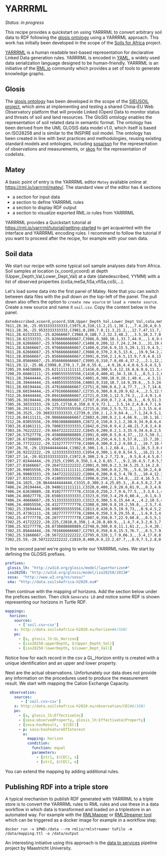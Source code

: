 # YARRRML

*Status: in progress*

This recipe provides a quickstart on using YARRRML to convert arbitrary soil data to RDF following the [glosis ontology](https://github.com/rapw3k/glosis) using a YARRRML approach. This work has initially been developed in the scope of the [Soils for Africa](https://www.soils4africa-h2020.eu/) project.

[YARRRML](https://rml.io/yarrrml/) is a human readable text-based representation for declarative Linked Data generation rules. YARRRML is encoded in [YAML](https://en.wikipedia.org/wiki/YAML), a widely used data serialization language designed to be human-friendly. YARRRML is an initiative of the [RML.io](https://rml.io) community which provides a set of tools to generate knowledge graphs.

## Glosis

The [glosis ontology](https://github.com/rapw3k/glosis) has been developed in the scope of the [SIEUSOIL project](https://www.sieusoil.eu), which aims at implementing and testing a shared China-EU Web Observatory platform that will provide Linked (Open) Data to monitor status and threats of soil and land resources. The GloSIS ontology enables the representation of soil related data in semantic format. The ontology has been derived from the UML GLOSIS data model v1.0, which itself is based on ISO28258 and is similar to the INSPIRE soil model. The ontology has been created in line with best practices and methodologies, reusing existing standard models and ontologies, including [sosa/ssn](https://www.w3.org/TR/vocab-ssn/) for the representation of observations and measurements, or [skos](https://www.w3.org/2004/02/skos/) for the representation of codelists.

## Matey

A basic point of entry is the YARRRML editor `Matey` available online at https://rml.io/yarrrml/matey/. The standard view of the editor has 4 sections
- a section for input data
- a section to define YARRRML rules
- a section to display RDF output
- a section to visualize exported RML.io rules from YARRRML

YARRRML provides a Quickstart tutorial at https://rml.io/yarrrml/tutorial/getting-started to get acquainted with the interface and YARRRML encoding rules. I recommend to follow the tutorial if you want to proceed after the recipe, for example with your own data.

## Soil data

We start our recipe with some typical soil sample analyses data from Africa. Soil samples at location (x_coord,ycoord) at depth (Upper_Depth_Val,Lower_Dept_Val) at a date (datedescribed, YYMM) with a list of observed properties (coSa,meSa,fiSa,vfiSa,coSi,...).

Let's load some data into the first panel of Matey. Note that you can switch between data files with the pull down on the top-left of the panel. The pull down also offers the option to `create new source` or `load a remote source`. Create a new source and name it `soil.csv`. Copy the content below in the panel.

```csv
datedescribed,xcoord,ycoord,SSN,Upper_Depth_Val,Lower_Dept_Val,coSa,meSa,fiSa,vfiSa,coSi,fiSi,Clay,CEC,Carbon,pH_H2O,PH_CaCl2,AWR,Cat_Na,Cat_K,Cat_Ca,Cat_Mg,Micro_Zn,Micro_Mn,Micro_Cu,Micro_Co
7611,28.36,-25.9533333333333,C3975,0,310,11.2,21.1,38.1,,,7.4,20,4,0.5,5.1,4.4,1.899999976,0,0.100000001,0.400000006,0.100000001,0.189999998,14,1.24000001,0.790000021
7611,28.36,-25.9533333333333,C3981,0,280,7.8,11.3,21.2,,,12.7,47,11.7,1.5,6.2,5.4,13.5,0.100000001,0.699999988,2.599999905,3.299999952,1.110000014,175,13.10000038,14.01000023
7611,28.62333333,-25.82666667,C3984,0,180,7.2,32.3,48.2,,,3.5,10,3.7,0.8,5.9,4.9,3,0,0.200000003,0.600000024,0.400000006,0.620000005,4.300000191,0.75999999,0.356999993
7611,28.62333333,-25.8266666666667,C3986,0,380,10.1,33.7,44.9,,,1.6,9.6,2.8,0.6,5.1,4.3,2.099999905,0,0.100000001,0.100000001,0,0.180000007,2.799999952,0.579999983,0.037999999
7611,28.62666667,-25.9766666666667,C1488,0,200,12.7,24.2,34.3,,,31,19.6,3.6,0.47,4.9,4.4,2.599999905,0,0.800000012,0.409999996,0.409999996,0.119999997,75,1.450000048,2.25
7611,28.62666667,-25.9766666666667,C1408,0,250,6.9,15.5,29.1,11.9,4.5,10.4,19.6,4.8,0.84,5.7,4.9,2.299999952,0,0.800000012,1.100000024,0.5,0.310000002,248.5,1.519999981,2.380000114
7611,28.62666667,-25.9766666666667,C3988,0,370,2.8,5,13.6,,,19.9,54.2,21.4,1.63,6.9,5.9,26.5,0.400000006,1.899999976,10.69999981,6.099999905,0.400000006,229.8999939,6.909999847,15.31000042
7611,28.85666667,-25.8566666666667,C3991,0,350,2.1,6.5,13.9,7.9,4.8,13.7,51.4,11.7,1.25,6.1,5.4,8.399999619,0.100000001,0.5,4.800000191,3,0.620000005,189.5,4.909999847,18.03000069
7611,28.85666667,-25.8566666666667,C3995,0,310,7.8,40.4,37.2,,,2.1,12,2.5,0.5,5.4,4.5,2.299999952,0.100000001,0.200000003,0.5,0.300000012,0.159999996,5.25,0.479999989,0.125
7611,29.12,-25.86,C3998,0,270,1.7,20.6,55.6,,,4.9,16,4.4,0.6,5.6,4.5,5.099999905,0,0.300000012,0.600000024,0.100000001,0.159999996,12,0.850000024,0.43900001
7205,29.64638889,-25.6211111111111,C1416,0,300,5.4,12,16.8,6.9,6,11.3,49,11.7,2,5.7,4.9,9.5,0.100000001,1.200000048,3.700000048,2,1.139999986,616.0999756,5.059999943,8.899999619
7208,29.66861111,-25.6905555555556,C1410,0,400,41,34.3,16.3,,,0,5,1.2,0.25,4.8,4.4,2,0,0.100000001,0,0,0.109999999,12.89999962,0.209999993,0.061999999
7611,28.39444444,-25.4405555555556,C4001,0,300,10.9,28.1,40.4,,,4.3,11.9,3.7,0.8,6.4,5.5,4.900000095,0.100000001,0.400000006,1.200000048,0.699999988,0.550000012,14.30000019,1.309999943,0.610000014
7611,28.39444444,-25.4405555555556,C4003,0,310,10.7,14.9,39.6,,,5.5,24.2,3.7,0.6,5.3,4.3,2.700000048,0,0.400000006,0.200000003,0.600000024,0.280000001,9.300000191,0.74000001,0.474000007
7611,28.60194444,-25.4791666666667,C2751,0,300,0.6,2.4,77.7,,,3.7,14.6,4.4,0.4,7,6.1,3.099999905,0.100000001,0.600000024,1.600000024,1,0.219999999,275.2999878,2.279999971,4.599999905
7611,28.60194444,-25.4791666666667,C2735,0,300,0.8,20.9,62.4,,,2.5,12.9,5.1,0.5,6.9,6.2,2.5,0.100000001,0.699999988,1.799999952,1.600000024,0.970000029,144.1000061,1.149999976,2.059999943
7312,26.04444444,-29.0941666666667,C2721,0,330,1,12.5,74.2,,,2.4,9.1,4.5,0.4,6.9,6,2.299999952,0.100000001,0.400000006,1.899999976,1.399999976,0.170000002,101.0999985,0.839999974,1.299999952
7305,26.38194444,-29.0666666666667,C2707,0,450,0.7,2.4,36.3,,,6.9,51.3,23.1,1,8.7,7.6,166.5,0.800000012,0.300000012,20.39999962,5.300000191,0.200000003,276.2000122,3.339999914,3.450000048
7305,26.38333333,-29.125,C2718,0,350,0.9,9,72.1,,,3.5,14.2,4,0.4,7.1,6.2,1.799999952,0.100000001,0.600000024,1.899999976,1.5,0.340000004,176.6999969,1.389999986,2.200000048
7305,26.29111111,-29.2755555555556,C2715,0,350,2,5.5,72.3,,,3.3,15.6,4.8,0.6,6.7,5.9,3.900000095,0.100000001,0.800000012,2.299999952,1.399999976,0.159999996,113.4000015,1.600000024,1.50999999
7305,26.3525,-29.3083333333333,C2739,0,150,1.1,2.9,64.4,,,7.1,24,9.5,1,6.9,6.3,6,0.200000003,1,4.099999905,3.200000048,0.370000005,181.1999969,2.819999933,2.680000067
7212,26.04111111,-29.9866666666667,C2883,0,200,0.2,1.4,66.9,,,10.1,16.3,5.7,0.5,6.7,5.9,2.400000095,0.100000001,0.699999988,2.400000095,1.399999976,1.419999957,200.1999969,1.639999986,2.400000095
7212,26.03055556,-29.9963888888889,C2872,0,150,0.3,1.2,38.9,34.9,8.6,4.3,10.7,4.6,0.3,8.1,7.3,2.299999952,0.100000001,0.400000006,5.5,1,0.340000004,138.5,1.470000029,2.230000019
7303,26.81861111,-29.7008333333333,C2842,0,250,0.9,4.2,48,21.7,8.3,4.8,11.7,4.3,0.4,6.2,5,3.400000095,0.100000001,0.400000006,1.799999952,1.399999976,0.5,106.6999969,1.059999943,1.139999986
7303,26.76222222,-29.6647222222222,C2845,0,280,0.2,1.3,35.9,34.6,8.2,5.6,12.1,5.1,0.6,6.8,5.7,3.200000048,0.100000001,0.699999988,2,1.200000048,1.429999948,164,2.019999981,1.340000033
7207,26.57527778,-29.4588888888889,C1991,0,400,0.5,0.4,37,,,12.5,50.3,25.2,1.2,7.1,6.3,,0.699999988,0.5,19.70000076,6.900000095,0.469999999,362.3999939,3.819999933,4.300000191
7207,26.67388889,-29.4505555555556,C1993,0,250,4.6,1.6,57.8,,,15.7,20.3,8.9,1,6,5.4,3.700000048,0.300000012,0.600000024,3.299999952,2.099999905,0.870000005,234.6000061,2.579999924,3.220000029
7207,26.77722222,-29.3152777777778,C1989,0,300,0.3,2.9,69.2,,,10.7,18.9,7.3,0.7,6.4,5.4,2.799999952,0.200000003,0.400000006,3.700000048,2.099999905,0.419999987,73.5,1.809999943,1.870000005
7207,26.78,-29.1319444444444,C1982,0,300,1.6,1.2,68.4,,,11.1,16,5.3,0.6,6.7,5.6,3.5,0.100000001,0.5,2.599999905,1.299999952,0.600000024,225.6000061,2.49000001,1.970000029
7207,26.92222222,-29.1233333333333,C1954,0,300,1.8,0.8,54.5,,,16,21.3,8,0.65,5.9,4.6,8.100000381,0.400000006,0.200000003,2.799999952,1.899999976,0.200000003,222.6000061,2.180000067,2.640000105
7207,27.14,-29.0133333333333,C1972,0,300,2.9,2.7,72.9,,,9.5,8.4,4.5,0.5,6.6,5.7,2.700000048,0.100000001,0.5,2.099999905,1,0.300000012,124.8000031,1.659999967,1.580000043
7207,27.02444444,-29.2325,C1995,0,350,1.4,2.6,65.7,,,9.2,16.4,5.7,0.5,5.7,5.3,2.5,0.100000001,0.400000006,3.099999905,1,0.219999999,133.1000061,2.359999895,1.350000024
7207,27.01666667,-29.2647222222222,C2001,0,300,0.2,3,34.5,25.3,14.2,8.1,12.2,4.5,0.5,5.7,5.2,22.29999924,0.100000001,0.100000001,2.200000048,1.200000048,0.49000001,57.29999924,2.089999914,1.019999981
7207,26.99055556,-29.3361111111111,C2006,0,300,0.8,2,78,,,5.6,10.2,4,0.5,5.9,5.3,72.38,0.100000001,0.300000012,2.200000048,0.800000012,0.439999998,123.3000031,2.059999943,2.079999924
7207,26.99083333,-29.3447222222222,C2004,0,280,0.8,3.4,70.5,,,10.4,12.3,5.7,0.7,5.7,5.2,28,0.200000003,0.300000012,2.5,1.600000024,0.419999987,108.3000031,2.140000105,1.919999957
7207,27.03333333,-29.4180555555556,C1998,0,250,2,1,54.8,,,22.4,16.5,5.7,0.8,5.8,5.3,1.700000048,0.100000001,0.600000024,2.299999952,1.200000048,1.139999986,300.7999878,2.599999905,1.649999976
7406,24.1025,-28.9644444444444,C3315,0,300,3.4,25,65.3,,,0.4,5.8,2.7,0.9,7.2,6.4,1.700000048,0,0.200000003,1.600000024,0.899999976,0.02,55.5,0.25,0.660000026
7406,24.20194444,-28.9486111111111,C3320,0,400,2.9,28.6,61.9,,,0.3,4.6,1.8,0.1,7.2,6.4,1.600000024,0,0.200000003,1.200000048,0.600000024,0.114770003,55.5,0.229509994,0.680000007
7406,24.62638889,-28.9102777777778,C3318,0,250,2.7,9.6,77.5,,,3.3,6.1,4.6,0.2,7,6.2,2.299999952,0.100000001,0.5,2.599999905,1.100000024,0.059999999,88.69999695,0.920000017,2.279999971
7406,24.86027778,-28.6508333333333,C3323,0,350,3.4,29.6,60.4,,,0.1,6.3,2.9,0.1,7.4,6.5,2.5,0.100000001,0.200000003,1.200000048,1.200000048,0.029999999,89.30000305,0.370000005,0.980000019
7406,24.46666667,-28.5133333333333,C3313,0,300,5.6,15,64.4,,,4.2,10.5,4.6,0.2,7.4,6.5,2.299999952,0,0.300000012,3.5,0.800000012,0.479999989,105.8000031,1.74000001,5.039999962
7406,24.48055556,-28.4327777777778,C3308,0,300,9.8,19.2,59.8,,,2.5,7.4,3.9,0.2,8,7.1,2.599999905,0,0.200000003,3.200000048,0.5,0.039999999,201.5,1.24000001,3.190000057
7302,25.33694444,-28.0905555555556,C2813,0,420,0.5,19.9,73,,,0.9,4.5,2,0.2,6.6,5.7,1.100000024,0.100000001,0.400000006,1.100000024,0.5,0.090000004,70.30000305,0.400000006,0.493420005
7302,25.47361111,-28.1827777777778,C2804,0,350,3.9,29,55.8,,,1.6,9.3,4.5,0.3,7.5,6.6,1.299999952,0.100000001,0.5,2.900000095,1.700000048,0.100000001,78.90000153,1.120000005,3.059999943
7302,25.47777778,-28.2077777777778,C2807,0,350,0.7,22.9,68.8,,,0.5,5,1.7,0.1,6.7,6,1.399999976,0.100000001,0.400000006,1.100000024,0.899999976,0.140000001,60.79999924,0.360000014,0.680000007
7302,25.41722222,-28.225,C2810,0,350,1.4,26.8,60.9,,,1.4,7.4,3.2,0.3,7.6,7,1.700000048,0.100000001,0.600000024,3,1.100000024,0.219999999,105.0999985,0.439999998,1.5
7306,25.92277778,-28.8738888888889,C2748,0,300,0.8,11.1,61.2,,,5.4,20.1,7.5,0.6,7,6.5,5.5,0.100000001,0.400000006,4.400000095,2.099999905,0.150000006,149.3999939,1.960000038,2.25
7302,25.89444444,-28.7016666666667,C2793,0,350,0.6,15.5,76.7,,,0.5,7.9,3,0.2,7.3,6.4,1.299999952,0.100000001,0.300000012,1.899999976,0.800000012,0.239999995,11.60000038,0.589999974,1.25
7302,25.51666667,-28.5672222222222,C2795,0,320,1,7.9,66.3,,,5.4,17.8,8.1,0.6,6.8,5.9,3.900000095,0.100000001,0.400000006,4.900000095,3,0.300000012,378.1000061,3.450000048,5.019999981
7302,25.59,-28.5072222222222,C2819,0,400,0.9,23.2,67.7,,,0.9,7.5,2.8,0.2,6.8,5.6,1.299999952,0.100000001,0.5,1.600000024,0.800000012,0.189999998,129.1000061,0.460000008,0.860000014
```

In the second panel we're going to write our YARRRML rules. We start by defining the GLOSIS prefixes.

```yml
prefixes:
 glosis_lh: "http://w3id.org/glosis/model/layerhorizon#"
 iso28258: "http://w3id.org/glosis/model/iso28258/2013#"
 sosa:  "http://www.w3.org/ns/sosa/"
 s4a: "http://data.soils4africa-h2020.eu#"  
```

Then continue with the mapping of horizons. Add the section below under the prefices section. Then click `Generate LD` and notice some RDF is shown representing our horizons in Turtle RDF.

```yml
mappings:
  horizon:
    sources:
      - ['soil.csv~csv']
    s: http://data.soils4africa-h2020.eu/horizon#$(SSN)
    po:
      - [a, glosis_lh:GL_Horizon]
      - [iso28258:upperDepth, $(Upper_Depth_Val)]
      - [iso28258:lowerDepth, $(Lower_Dept_Val)] 
```

Notice how for each record in the csv a GL_Horizon entity is created with a unique identification and an upper and lower property.

Next are the actual observations. Unfortunately our data does not provide any information on the procedures used to produce the measurement result. We start with mapping the Cation Exchange Capacity.

```yml
  observation:
    sources:
       - ['soil.csv~csv']
    s: http://data.soils4africa-h2020.eu/observation/CEC#$(SSN)
    po:
      - [a, glosis_lh:EffectiveCec]
      - [sosa:observedProperty, glosis_lh:EffectiveCecProperty]
      - [sosa:hasResult,  $(CEC)]
      - p: sosa:hasFeatureOfInterest
        o: 
          mapping: horizon
          condition:
            function: equal
            parameters:
              - [str1, $(CEC), s]
              - [str2, $(CEC), o]
```

You can extend the mapping by adding additional rules.

## Publishing RDF into a triple store

A typical mechanism to publish RDF generated with YARRRML to a triple store is to convert the YARRRML rules to RML rules and use these in a data workflow in which data is transformed and loaded on a triplestore in an automated way. For example with the [RMLMapper](https://github.com/RMLio/rmlmapper-java) or [RMLStreamer tool](https://github.com/RMLio/RMLStreamer) which can be triggered as a docker image for example in a workflow step.

```
docker run -v $PWD:/data --rm rmlio/rmlstreamer toFile -m /data/mapping.ttl -o /data/output
```

An interesting initiative using this approach is the [data to services](https://github.com/MaastrichtU-IDS/data2services-pipeline) pipeline project by Maastricht University.
